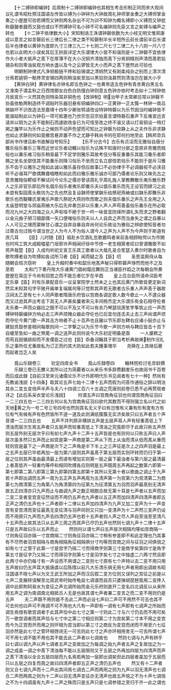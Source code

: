<!-- { "loadSidebar": true } -->
　　【十二镈钟即编钟】后周制十二镈钟即编钟也其相生考击形制正同而宋大观间议礼谓韦昭杜预注国语左传皆以镈为小钟钟为大钟故周礼钟师掌金奏之大镈师掌金奏之小歴歴可验若镈而又钟则两名杂出不可为训不知钟为概名镈即小义镈而又钟犹称鼗皷者鼗而又鼓也或曰不然镈钟可名小钟不可名编钟则先臣又言之矣镈与编声之转也
　　【十二钟不依律数大小】宋知制诰王洙谓钟磬依数为大小经无明文惟郑康成以意言之如言磬前长三律后长二律之类不知磬制半长半短所云前长谓前半后长谓后半也律者以黄钟为度即九寸三律三九二十七则二尺七寸二律二九十八则一尺八寸也若以此明大小误矣其后王拱辰详定大乐谓律大小皆不和谐则是十二钟磬不宜依律作大小者大抵声之髙下在厚薄不在大小况铜齐清独而髙下分焉铜精则声清而髙若铅锡杂和则卑浊矣观方响水盏以及今之云锣皆无大小而声之髙下歴然此可验也
　　明朝制钟律式凡净铜极链不搀和铅锡谓之清铜然又有刚柔纯杂之别而上清次清分焉若链铜一觔搀灵安锡四两则稍浊矣至加以黑铅则浊甚然则清浊岂在器大小乎
　　【黄钟白钟】黄钟律名亦钟名即五色钟之一也黄帝造五色钟有青赤黄白黑五名又淮南子谓孟秋之日西馆御女白色白防撞白钟则意五色钟亦依时考击如十二特钟依月辰宣乐一义然其色则特染耳非铜色也【改钟制】明治甲子太常卿吕常以钟磬不协虽依觔两制造终不调贴时乐器旧悬有铜编钟四口一正黄钟一正太簇一林钟一南吕俱缺坏不识改造法至嘉靖十四年少卿张鹗请改设特钟特磬以为乐节因当时编钟皆不能谐姑制此以为钟石一项可抵塞也乃世宗忽召宗伯夏言谓特磬石重声下反难宣远言请并以铜为之夫不能制石而遽欲改金已为可怪至改之终不谐又请以灯易铜设一特灯掲之旛竿以为乐作止之候则不动声色望而可知比之钟磬为较静上从之夫作乐非求静也如止求静则何如竟撤宫悬弃置不作之尤静乎韩尚书何在耶何扫地至此【韩邦竒兵部尚书作律吕新书直解自夸知乐】
　　【乐不分古今】古乐有贞淫而无雅俗自唐分雅乐俗乐番乐三等而近世论乐者动輙以俗乐为讥殊不知唐时分部之意原非贵雅而贱俗也以番乐难习俗乐稍易最下不足学则雅乐耳故考伎分等反重番乐其能习番乐者即赐之坐名坐部伎其不能番乐则降习俗乐不坐而立名立部伎若俗乐不能则于是斥习雅乐不齿于众雅乐之贱如此诚以雅乐虽存但应故事口不必协律手不必调器视不必浃目听不必谐耳尸歌偶舞聋唱瞎和如此而曰雅乐雅乐诚亦可鄙乃儒者论乐则又昧先古之意贵雅贱俗轇结不解试问今论乐之儒亦曾读周礼乎周礼旄人掌教舞散乐夷乐散乐野人之乐非官乐即后所名倡乐俗乐者夷乐即番乐夫以倡乐番乐而先王设官而肄习之此未尝有梨园髙头敎坊为之先也然且复设韎师使掌韎乐给祭祀燕飨或曰韎乐即舞乐非歌乐也而鞮鞻氏掌夷乐声歌凡祭祀大燕则吹而歌之则夫倡乐番乐之声先王全用之入太庙登明堂与郊庙燕飨大乐后先并奏岂非以乐重人声人声苟善虽俗乐番乐在所必取而况九州之大四海之众人声呕哑不絶于世一吟一咏皆宜防绎所谓礼失而求之野者翻以金元曲子陋习锢鄙偶一矢口便嗤俗乐则夫以人人自具之声而当身失之谓之自暴以人人可见之理而蒙眯甘心谓之自弃自暴自弃尚何论乐故设为雅俗之辨欲使知音者勿过尊古勿过贱今谓当世之人为今人不为俗人谓今人之声为人声不为今声则于斯道有庶几耳
　　【臣】儿时随【臣】祖赴乡饮酒礼忽歌鹿鸣者来前各相顾眙愕以为市閧也时鸠工筑大成殿櫺星门垣邪许声相闻纡徐中节傍一老生相賔者叹曰曾谓雅歌不如劳声哉暨【臣】入成均听祀文宣王乐其工歌者以大哉孔圣合笙瑟入奏尔时歌者自为歌吹搏者自为吹搏如各试所习者【臣】闻而疑之及【臣】叨
　　圣恩滥厠侍从每随朝会班次窃听
　　皇上升殿时奏中和韶乐地髙声秘只得聆磬声琤然而他不之及至若
　　太和门下奏丹陛大乐诸黄门倡树麾应舞则正当诸臣抃蹈之次每朝会所奏歴歴在耳迄于今尚有回思之而不能忘者忆岁在辛酉
　　皇上应台臣所请命词臣考定乐章【臣】时有乐章配音乐一议呈掌院学士然未之上也其后黄门所歌皆更定新词然实未知其句字平陂开阖单复端属何等只觉聆其声若无歌者古乐重人声声髙于器故汉祠太乙至有七十人同声歌者隋唐乐府皆以宫商各调定歌人数今歌止一人不逮众器而又过逊其声出考击下其无人声甚矣曩者宋元丰间杨杰定大乐谓乐有金石相夺伦者夫乐奏一声而众器应之既不可以不及又不可以有余乃琴瑟埙箎笙竽筝筑止应一声而镈钟特磬编钟方响必击三声声烦掩众器此夺伦也已后宜勿连击夫止击三声尚谓声烦而夺伦今黄门歌一声其击方响者不止十百声也且皷以节乐即左鞞右应诸小鼔亦止与建鼔贲鼓参差相间每歌则间一二字撃之以为乐节今歌一声则方响与鞞应皆击十百下自缓至急如一曲之煞尾一调之送声此则何说今大乐初定明备是亟
　　一人屡敕之而苟且因循揜抑而不发儒臣之过也【臣】忝备词翰其于职当考析典故阐制作况礼乐之事所任尤重故私为订正而约其大防如此若夫踵事増华
　　尧舜在上其继后夔而起者岂乏人矣

　　竟山乐録卷三
　　钦定四库全书
　　竟山乐録卷四
　　翰林院检讨毛竒龄撰
　　乐録三卷已无賸义其所以过为简覈者以从来乐书多辞费翻害乐也故阅书千百卷而后成此録【自前汉至宋元诸儒论乐不计外即明代乐书见阅者有七十一种】然尚有先教谕浅説【十四条】取其论五声七始十二律十五声而假为问荅作通俗之辞以明法其余二变五变倍声半声与夫八十四调三百六十五调之荒唐则前卷已悉不必再赘观者详之【此后系采衣堂论乐浅説】
　　何谓五声曰宫商角征羽也何谓宫商角征羽曰一二三四五也一二三四五何以名为宫商角征羽曰欲代其数而不得则强立名以代之如天地黄之为一号二号三号四号也然则其名无义乎曰有岂惟有义兼有形有度有方有位有气有候有声有色然皆所不道一道及此则满纸簇簇无实济矣故只曰五声者五个声音谓一二三四五也
　　五声不并列原非横排五声是五层声耳人声有轻重髙低上下清浊而层次生焉五声者只五层声而轻重髙低上下清浊之究竟即尽于此故只称五声然则五层外别无层次乎曰有如七声九声十二声十五声皆是也有则何以只称五声曰人声层次虽多然只五声而止如宫是第一声商是第二声从下而上从浊而清从低而髙从重而轻则宫是最下之一声商是次下之二声角是半下半上之三声征是次上之四声羽是最上之五声五层已毕若再加一层为第六层则其声虽髙于第五层而实则环转而仍归于第一层之位则其声虽由最清最上而递有增加实则第一层之最下最浊者与第六层之最清最上者髙低齐一轻重均等呼和相同吹搏各应则明是五声既周五声再起之数第六即第一第七即第二第八即第三第九即第四第五即第十其所以无第十者以歌曲之调止于九声若十声即出调而五声一周为五正声五声再周为五清声第一为宫第六为宫清第二为商第七为商清第三为角第八为角清第四为征第九为征清第五为羽而羽声最髙别无清声故五正四清亦只九声而止与曲调九声之数正相脗合故无第十耳是七声者以五声而加二变二变者变宫变征然设而不用仍五声也九声者以五正声而加四清声四清声者即五正声之清仍五声也十二声者即十二律以五声加四清声为九声又加二变声为十一声变宫有变宫清而变征最髙无变征清与羽声同则又只加一变清声为十二声然三变声仍设而不用原只九声而九声去四清仍五声也若十五声者则人声之尽人声自至浊至至清凡十五声而止故其法只从五声三周之而其声已尽仍五声也然则七调九声十二律十五声只是五声故曰乐以五声而止
　　然则何以谓七声曰五声层次相隔均等如宫商隔一寸则角征羽亦隔一寸宫商隔二寸则角征羽亦隔二寸稍有参差即不和此定理也乃其事有不尽然者羽宫相隔与商角相隔角征相隔俱分寸均等而宫商之间与征羽之间俱倍之如有七寸之管于此第一寸是宫字乃隔二寸而得商字则第三寸是商字矣第四寸是角字第五寸是征字乃又隔二寸而得羽字则第七寸是羽字矣七寸之中独虚二六两寸然且即此两寸中亦仍每寸有一声设而不用谓之二变则七寸原有七个声特以去二变不用只用五声故曰仍五声耳大抵唐虞以后陈隋以前凡大乐清乐俱无用七声者用即出调故韦昭注国语不晓七声以为文王武王所加之声而汉后叙二变方位则又误列之宫征之前是以七声二变展转误解至北周武帝时始传龟兹七调谱而自苏只婆弹胡琵琶竟用二变搀入调中此即荆轲易水为变征之声北调所始而金元乐府则直开二变名曰北调反以从来所用五声之调为南调南北相抵古人无是也故其谓七声者兼二变言之而二变不用则仍是五声
　　夫二声既不用则曷不去此二声而必设七声曰二声可不用然不可去也其不可去何也曰声可不用调不可不用也大凡有一声即有一调有七声即有七调声之所始而调生焉借有歌宫调者于此其声恰中此七寸之第一寸则此二寸与六寸仍去而不用可矣万一歌宫调者而其声恰与七寸中之第二寸相应则第二寸为宫矣第二寸本不用之变宫而今为正宫而开而用之则环相为宫当即以第三寸之商反为变宫而闭而不用至六七征羽亦然是此七寸之管环相啓闭无一可去则此七寸之声亦环相用舍无一可去所谓七声可不用七调不能不用也其不能去此二声者以七调故也
　　然则七调与九声有辨乎曰七调以调九声以声七调者五声之变故加之为每调之始九声者五声之复故加之为一调之成盖一调之中髙下清浊每不能以五层限则又于五层之外再加四层为四清声而声之髙下清浊以全合五层四层而九名焉若再加一层即出调矣但此四层者虽加于五层而只以五层之四复而周之故曰四清声者即五正声之清仍五声也
　　然又有十二声者则又合七调九声而十二声出其间焉七调去二声而两用之则为九声以羽无清声也七调合二声而两周之则为十二声以羽无清声变征亦无清声也故五声倍之不为十声七调倍之不为十四调虽有九声十二声之殊而只是五声只是七调参错之至归于齐一此之谓也
